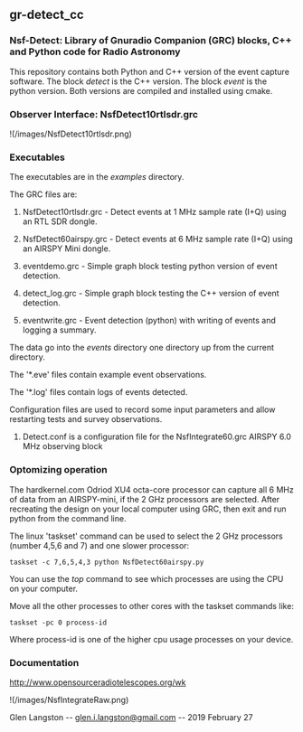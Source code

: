 ## gr-detect_cc

### Nsf-Detect: Library of Gnuradio Companion (GRC) blocks, C++  and Python code for Radio Astronomy

This repository contains both Python and C++ version of the event capture software.
The block _detect_ is the C++ version.   The block _event_ is the python version.   Both
versions are compiled and installed using cmake.

### Observer Interface: NsfDetect10rtlsdr.grc

!(/images/NsfDetect10rtlsdr.png)

### Executables

The executables are in the _examples_ directory.

The GRC files are:

1. NsfDetect10rtlsdr.grc - Detect events at 1 MHz sample rate (I+Q) using an RTL SDR dongle.

1. NsfDetect60airspy.grc - Detect events at 6 MHz sample rate (I+Q) using an AIRSPY Mini dongle.

1. eventdemo.grc - Simple graph block testing python version of event detection.

1. detect_log.grc - Simple graph block testing the C++ version of event detection.

1. eventwrite.grc - Event detection (python) with writing of events and logging a summary.

The data go into the _events_ directory one directory up from the current directory.

The '*.eve' files contain example event observations. 

The '*.log' files contain logs of events detected.

Configuration files are used to record some input parameters and allow restarting tests and survey observations.

1.  Detect.conf is a configuration file for the NsfIntegrate60.grc AIRSPY 6.0 MHz observing block

### Optomizing operation
The hardkernel.com Odriod XU4 octa-core processor can capture all 6 MHz of data from an AIRSPY-mini, if the 2 GHz processors are selected.  After recreating the design on your local computer using GRC, then exit and run python from the command line.

The linux 'taskset' command can be used to select the 2 GHz processors (number 4,5,6 and 7) and one slower processor:

`taskset -c 7,6,5,4,3 python NsfDetect60airspy.py`

You can use the _top_ command to see which processes are using the CPU on your computer.

Move all the other processes to other cores with the taskset commands like:

`taskset -pc 0 process-id`

Where process-id is one of the higher cpu usage processes on your device.

### Documentation

http://www.opensourceradiotelescopes.org/wk

!(/images/NsfIntegrateRaw.png)

Glen Langston -- glen.i.langston@gmail.com -- 2019 February 27
